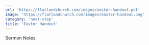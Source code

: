 ```yaml
---
url: 'https://flatlandchurch.com/images/easter-handout.pdf'
image: 'https://flatlandchurch.com/images/easter-handout.png'
category: 'next-step'
title: 'Easter Handout'
---
```


Sermon Notes
